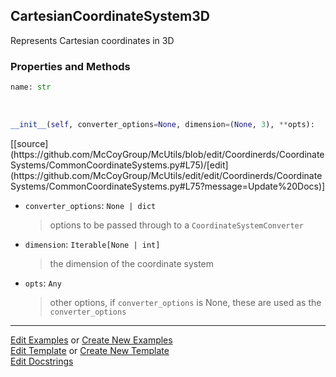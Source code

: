 ## <a id="McUtils.Coordinerds.CoordinateSystems.CommonCoordinateSystems.CartesianCoordinateSystem3D">CartesianCoordinateSystem3D</a>
Represents Cartesian coordinates in 3D

### Properties and Methods
```python
name: str
```
<a id="McUtils.Coordinerds.CoordinateSystems.CommonCoordinateSystems.CartesianCoordinateSystem3D.__init__" class="docs-object-method">&nbsp;</a> 
```python
__init__(self, converter_options=None, dimension=(None, 3), **opts): 
```
<div class="docs-source-link" markdown="1">
[[source](https://github.com/McCoyGroup/McUtils/blob/edit/Coordinerds/CoordinateSystems/CommonCoordinateSystems.py#L75)/[edit](https://github.com/McCoyGroup/McUtils/edit/edit/Coordinerds/CoordinateSystems/CommonCoordinateSystems.py#L75?message=Update%20Docs)]
</div>


- `converter_options`: `None | dict`
    >options to be passed through to a `CoordinateSystemConverter`
- `dimension`: `Iterable[None | int]`
    >the dimension of the coordinate system
- `opts`: `Any`
    >other options, if `converter_options` is None, these are used as the `converter_options`





___

[Edit Examples](https://github.com/McCoyGroup/McUtils/edit/edit/ci/examples/McUtils/Coordinerds/CoordinateSystems/CommonCoordinateSystems/CartesianCoordinateSystem3D.md) or 
[Create New Examples](https://github.com/McCoyGroup/McUtils/new/edit/?filename=ci/examples/McUtils/Coordinerds/CoordinateSystems/CommonCoordinateSystems/CartesianCoordinateSystem3D.md) <br/>
[Edit Template](https://github.com/McCoyGroup/McUtils/edit/edit/ci/docs/McUtils/Coordinerds/CoordinateSystems/CommonCoordinateSystems/CartesianCoordinateSystem3D.md) or 
[Create New Template](https://github.com/McCoyGroup/McUtils/new/edit/?filename=ci/docs/templates/McUtils/Coordinerds/CoordinateSystems/CommonCoordinateSystems/CartesianCoordinateSystem3D.md) <br/>
[Edit Docstrings](https://github.com/McCoyGroup/McUtils/edit/edit/McUtils/Coordinerds/CoordinateSystems/CommonCoordinateSystems.py?message=Update%20Docs)